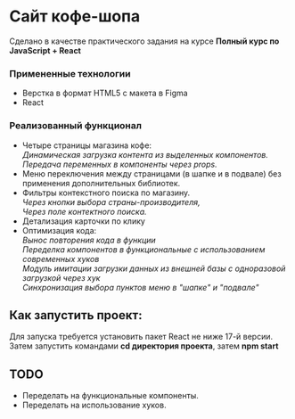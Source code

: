 # Сайт кофе-шопа

Сделано в качестве практического задания на курсе **Полный курс по JavaScript + React**

### Примененные технологии
* Верстка в формат HTML5 с макета в Figma
* React

### Реализованный функционал

* Четыре страницы магазина кофе:    
 *Динамическая загрузка контента из выделенных компонентов.<br>*
 *Передача переменных в компоненты через props.*
* Меню переключения между страницами (в шапке и в подвале) без применения дополнительных библиотек.
* Фильтры контекстного поиска по магазину.<br>
    *Через кнопки выбора страны-производителя,*         
    *Через поле контектного поиска.*        
* Детализация карточки по клику    
* Оптимизация кода: <br>
*Вынос повторения кода в функции*<br>
*Переделка компонентов в функциональные с использованием современных хуков*<br>
*Модуль имитации загрузки данных из внешней базы с одноразовой загрузкой через хук*<br>
*Синхронизация выбора пунктов меню в "шапке" и "подвале"*

## Как запустить проект:
Для запуска требуется установить пакет React не ниже 17-й версии.<br>
Затем запустить командами **cd директория проекта**, затем **npm start**

## TODO

* Переделать на функциональные компоненты.
* Переделать на использование хуков.

